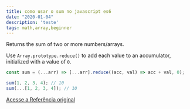 ```yaml
---
title: como usar o sum no javascript es6
date: "2020-01-04"
description: 'teste'
tags: math,array,beginner
---
```


Returns the sum of two or more numbers/arrays.

Use `Array.prototype.reduce()` to add each value to an accumulator, initialized with a value of `0`.

```js
const sum = (...arr) => [...arr].reduce((acc, val) => acc + val, 0);
```

```js
sum(1, 2, 3, 4); // 10
sum(...[1, 2, 3, 4]); // 10
```


[Acesse a Referência original](http://github.com/30-seconds/)
